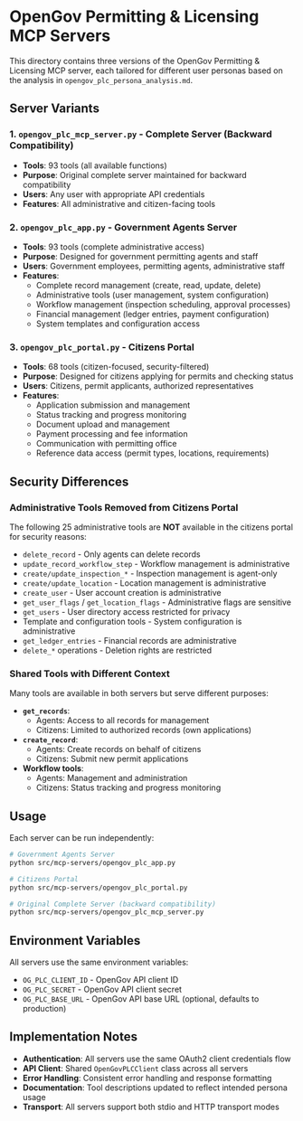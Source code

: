 # OpenGov Permitting & Licensing MCP Servers

This directory contains three versions of the OpenGov Permitting & Licensing MCP server, each tailored for different user personas based on the analysis in `opengov_plc_persona_analysis.md`.

## Server Variants

### 1. `opengov_plc_mcp_server.py` - **Complete Server (Backward Compatibility)**
- **Tools**: 93 tools (all available functions)
- **Purpose**: Original complete server maintained for backward compatibility
- **Users**: Any user with appropriate API credentials
- **Features**: All administrative and citizen-facing tools

### 2. `opengov_plc_app.py` - **Government Agents Server**
- **Tools**: 93 tools (complete administrative access)
- **Purpose**: Designed for government permitting agents and staff
- **Users**: Government employees, permitting agents, administrative staff
- **Features**:
  - Complete record management (create, read, update, delete)
  - Administrative tools (user management, system configuration)
  - Workflow management (inspection scheduling, approval processes)
  - Financial management (ledger entries, payment configuration)
  - System templates and configuration access

### 3. `opengov_plc_portal.py` - **Citizens Portal**
- **Tools**: 68 tools (citizen-focused, security-filtered)
- **Purpose**: Designed for citizens applying for permits and checking status
- **Users**: Citizens, permit applicants, authorized representatives
- **Features**:
  - Application submission and management
  - Status tracking and progress monitoring
  - Document upload and management
  - Payment processing and fee information
  - Communication with permitting office
  - Reference data access (permit types, locations, requirements)

## Security Differences

### Administrative Tools Removed from Citizens Portal
The following 25 administrative tools are **NOT** available in the citizens portal for security reasons:

- `delete_record` - Only agents can delete records
- `update_record_workflow_step` - Workflow management is administrative
- `create/update_inspection_*` - Inspection management is agent-only
- `create/update_location` - Location management is administrative
- `create_user` - User account creation is administrative
- `get_user_flags` / `get_location_flags` - Administrative flags are sensitive
- `get_users` - User directory access restricted for privacy
- Template and configuration tools - System configuration is administrative
- `get_ledger_entries` - Financial records are administrative
- `delete_*` operations - Deletion rights are restricted

### Shared Tools with Different Context
Many tools are available in both servers but serve different purposes:

- **`get_records`**: 
  - Agents: Access to all records for management
  - Citizens: Limited to authorized records (own applications)
- **`create_record`**: 
  - Agents: Create records on behalf of citizens
  - Citizens: Submit new permit applications
- **Workflow tools**: 
  - Agents: Management and administration
  - Citizens: Status tracking and progress monitoring

## Usage

Each server can be run independently:

```bash
# Government Agents Server
python src/mcp-servers/opengov_plc_app.py

# Citizens Portal
python src/mcp-servers/opengov_plc_portal.py

# Original Complete Server (backward compatibility)
python src/mcp-servers/opengov_plc_mcp_server.py
```

## Environment Variables

All servers use the same environment variables:
- `OG_PLC_CLIENT_ID` - OpenGov API client ID
- `OG_PLC_SECRET` - OpenGov API client secret  
- `OG_PLC_BASE_URL` - OpenGov API base URL (optional, defaults to production)

## Implementation Notes

- **Authentication**: All servers use the same OAuth2 client credentials flow
- **API Client**: Shared `OpenGovPLCClient` class across all servers
- **Error Handling**: Consistent error handling and response formatting
- **Documentation**: Tool descriptions updated to reflect intended persona usage
- **Transport**: All servers support both stdio and HTTP transport modes 